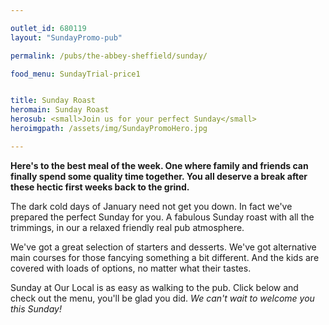 ```yaml
---

outlet_id: 680119
layout: "SundayPromo-pub"

permalink: /pubs/the-abbey-sheffield/sunday/

food_menu: SundayTrial-price1


title: Sunday Roast
heromain: Sunday Roast
herosub: <small>Join us for your perfect Sunday</small>
heroimgpath: /assets/img/SundayPromoHero.jpg

---
```


**Here's to the best meal of the week. One where family and friends can finally spend some quality time together.  You all deserve a break after these hectic first weeks back to the grind.**

The dark cold days of January need not get you down. In fact we've prepared the perfect Sunday for you. A fabulous Sunday roast with all the trimmings, in our a relaxed friendly real pub atmosphere. 

We've got a great selection of starters and desserts.  We've got alternative main courses for those fancying something a bit different. And the kids are covered with loads of options, no matter what their tastes. 

Sunday at Our Local is as easy as walking to the pub. Click below and check out the menu, you'll be glad you did. *We can't wait to welcome you this Sunday!*